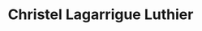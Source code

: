 ---
title: "Christel Lagarrigue Luthier"
url: /le-bourg-doisans/christel-lagarrigue-luthier/
shop: instrument de musique
---